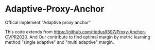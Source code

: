 # Adaptive-Proxy-Anchor
Offical implement "Adaptive proxy anchor" 

This code extends from https://github.com/tjddus9597/Proxy-Anchor-CVPR2020. And Our contribute to find optimal margin by metric learning method "single adaptive" and "multi adaptive" margin.
